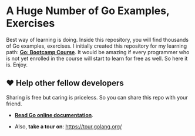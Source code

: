 # A Huge Number of Go Examples, Exercises 

Best way of learning is doing. Inside this repository, you will find thousands of Go examples, exercises. I initially created this repository for my learning path: **[Go: Bootcamp Course](https://www.udemy.com/course/learn-go-the-complete-bootcamp-course-golang/?referralCode=5CE6EB34E2B1EF4A7D37)**. 
It would be amazing if every programmer who is not yet enrolled in the course will start to learn for free as well. 
So here it is. Enjoy.

## ❤️ Help other fellow developers

Sharing is free but caring is priceless. So you can share this repo with your friend.

* **[Read Go online documentation](https://golang.org/pkg)**.

* Also, **take a tour on**: https://tour.golang.org/